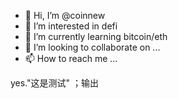 - 👋 Hi, I’m @coinnew
- 👀 I’m interested in defi
- 🌱 I’m currently learning bitcoin/eth
- 💞️ I’m looking to collaborate on ...
- 📫 How to reach me ...

<!---
coinnew/coinnew is a ✨ special ✨ repository because its `README.md` (this file) appears on your GitHub profile.
You can click the Preview link to take a look at your changes.
--->


yes."这是测试"
；输出
